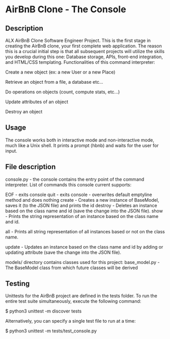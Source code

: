 # AirBnB Clone - The Console
## Description
ALX AirBnB Clone Software Engineer Project. This is the first stage in creating the AirBnB clone, your first complete web application. The reason this is a crucial initial step is that all subsequent projects will utilize the skills you develop during this one: Database storage, APIs, front-end integration, and HTML/CSS templating.
Functionalities of this command interpreter:

Create a new object (ex: a new User or a new Place)

Retrieve an object from a file, a database etc...

Do operations on objects (count, compute stats, etc...)

Update attributes of an object

Destroy an object

## Usage 
The console works both in interactive mode and non-interactive mode, much like a Unix shell. It prints a prompt (hbnb) and waits for the user for input.

## File description
console.py - the console contains the entry point of the command interpreter. List of commands this console current supports:

EOF - exits console quit - exits console - overwrites default emptyline method and does nothing create - Creates a new instance of BaseModel, saves it (to the JSON file) and prints the id destroy - Deletes an instance based on the class name and id (save the change into the JSON file). show - Prints the string representation of an instance based on the class name and id.

all - Prints all string representation of all instances based or not on the class name.

update - Updates an instance based on the class name and id by adding or updating attribute (save the change into the JSON file).

models/ directory contains classes used for this project: base_model.py - The BaseModel class from which future classes will be derived

## Testing
Unittests for the AirBnB project are defined in the tests folder. To run the entire test suite simultaneously, execute the following command:

$ python3 unittest -m discover tests

Alternatively, you can specify a single test file to run at a time:

$ python3 unittest -m tests/test_console.py


